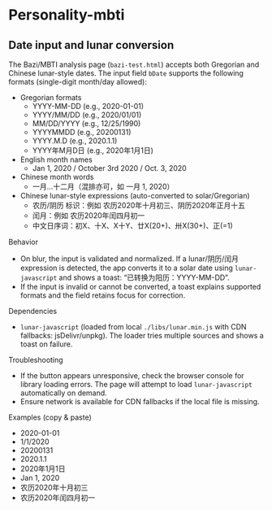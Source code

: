 # Personality-mbti

## Date input and lunar conversion

The Bazi/MBTI analysis page (`bazi-test.html`) accepts both Gregorian and Chinese lunar-style dates. The input field `bDate` supports the following formats (single-digit month/day allowed):

- Gregorian formats
  - YYYY-MM-DD (e.g., 2020-01-01)
  - YYYY/MM/DD (e.g., 2020/01/01)
  - MM/DD/YYYY (e.g., 12/25/1990)
  - YYYYMMDD (e.g., 20200131)
  - YYYY.M.D (e.g., 2020.1.1)
  - YYYY年M月D日 (e.g., 2020年1月1日)
- English month names
  - Jan 1, 2020 / October 3rd 2020 / Oct. 3, 2020
- Chinese month words
  - 一月…十二月（混排亦可，如 一月 1, 2020）
- Chinese lunar-style expressions (auto-converted to solar/Gregorian)
  - 农历/阴历 标识：例如 农历2020年十月初三、阴历2020年正月十五
  - 闰月：例如 农历2020年闰四月初一
  - 中文日序词：初X、十X、X十Y、廿X(20+)、卅X(30+)、正(=1)

Behavior
- On blur, the input is validated and normalized. If a lunar/阴历/闰月 expression is detected, the app converts it to a solar date using `lunar-javascript` and shows a toast: “已转换为阳历：YYYY-MM-DD”.
- If the input is invalid or cannot be converted, a toast explains supported formats and the field retains focus for correction.

Dependencies
- `lunar-javascript` (loaded from local `./libs/lunar.min.js` with CDN fallbacks: jsDelivr/unpkg). The loader tries multiple sources and shows a toast on failure.

Troubleshooting
- If the button appears unresponsive, check the browser console for library loading errors. The page will attempt to load `lunar-javascript` automatically on demand.
- Ensure network is available for CDN fallbacks if the local file is missing.

Examples (copy & paste)
- 2020-01-01
- 1/1/2020
- 20200131
- 2020.1.1
- 2020年1月1日
- Jan 1, 2020
- 农历2020年十月初三
- 农历2020年闰四月初一
